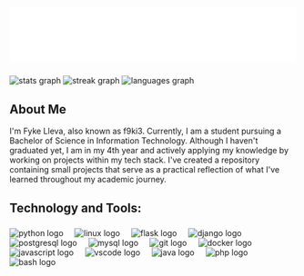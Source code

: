 <img src="static/img/your_cool_intro(6).gif">

###

<div align="left">
  <img src="https://github-readme-stats.vercel.app/api?username=f9ki3&hide_title=false&hide_rank=false&show_icons=true&include_all_commits=true&count_private=true&disable_animations=false&theme=merko&locale=en&hide_border=true&order=1" height="150" alt="stats graph"  />
  <img src="https://streak-stats.demolab.com?user=f9ki3&locale=en&mode=daily&theme=merko&hide_border=true&border_radius=5&order=3" height="150" width="100%" alt="streak graph"  />
  <img src="https://github-readme-stats.vercel.app/api/top-langs?username=f9ki3&locale=en&hide_title=false&layout=compact&card_width=320&langs_count=5&theme=merko&hide_border=true&order=2" height="150" alt="languages graph"  />
</div>

###

###

<h2 align="left">About Me</h2>

<p align="left">I'm Fyke Lleva, also known as f9ki3. Currently, I am a student pursuing a Bachelor of Science in Information Technology. Although I haven't graduated yet, I am in my 4th year and actively applying my knowledge by working on projects within my tech stack. I've created a repository containing small projects that serve as a practical reflection of what I've learned throughout my academic journey.</p>

###

<h2 align="left">Technology and Tools:</h2>

###
<div align="left">
  <img src="https://skillicons.dev/icons?i=py" height="40" alt="python logo"  />
  <img width="12" />
  <img src="https://skillicons.dev/icons?i=linux" height="40" alt="linux logo"  />
  <img width="12" />
  <img src="https://skillicons.dev/icons?i=flask" height="40" alt="flask logo"  />
  <img width="12" />
  <img src="https://skillicons.dev/icons?i=django" height="40" alt="django logo"  />
  <img width="12" />
  <img src="https://skillicons.dev/icons?i=postgres" height="40" alt="postgresql logo"  />
  <img width="12" />
  <img src="https://skillicons.dev/icons?i=mysql" height="40" alt="mysql logo"  />
  <img width="12" />
  <img src="https://skillicons.dev/icons?i=git" height="40" alt="git logo"  />
  <img width="12" />
  <img src="https://skillicons.dev/icons?i=docker" height="40" alt="docker logo"  />
  <img width="12" />
  <img src="https://skillicons.dev/icons?i=js" height="40" alt="javascript logo"  />
  <img width="12" />
  <img src="https://skillicons.dev/icons?i=vscode" height="40" alt="vscode logo"  />
  <img width="12" />
  <img src="https://skillicons.dev/icons?i=java" height="40" alt="java logo"  />
  <img width="12" />
  <img src="https://skillicons.dev/icons?i=php" height="40" alt="php logo"  />
  <img width="12" />
  <img src="https://skillicons.dev/icons?i=bash" height="40" alt="bash logo"  />
</div>

###
